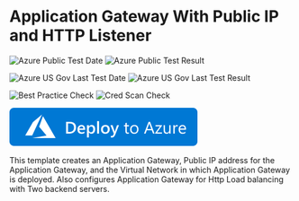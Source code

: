 # Application Gateway With Public IP and HTTP Listener

![Azure Public Test Date](https://azurequickstartsservice.blob.core.windows.net/badges/101-application-gateway-public-ip/PublicLastTestDate.svg)
![Azure Public Test Result](https://azurequickstartsservice.blob.core.windows.net/badges/101-application-gateway-public-ip/PublicDeployment.svg)

![Azure US Gov Last Test Date](https://azurequickstartsservice.blob.core.windows.net/badges/101-application-gateway-public-ip/FairfaxLastTestDate.svg)
![Azure US Gov Last Test Result](https://azurequickstartsservice.blob.core.windows.net/badges/101-application-gateway-public-ip/FairfaxDeployment.svg)

![Best Practice Check](https://azurequickstartsservice.blob.core.windows.net/badges/101-application-gateway-public-ip/BestPracticeResult.svg)
![Cred Scan Check](https://azurequickstartsservice.blob.core.windows.net/badges/101-application-gateway-public-ip/CredScanResult.svg)

[![Deploy to Azure](https://raw.githubusercontent.com/Azure/azure-quickstart-templates/master/1-CONTRIBUTION-GUIDE/images/deploytoazure.svg?sanitize=true)](https://portal.azure.com/#create/Microsoft.Template/uri/https%3A%2F%2Fraw.githubusercontent.com%2FAzure%2Fazure-quickstart-templates%2Fmaster%2F101-application-gateway-public-ip%2Fazuredeploy.json)

This template creates an Application Gateway, Public IP address for the
Application Gateway, and the Virtual Network in which Application Gateway is
deployed. Also configures Application Gateway for Http Load balancing with Two
backend servers.

